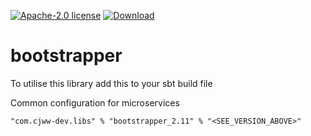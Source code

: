 [![Apache-2.0 license](http://img.shields.io/badge/license-Apache-brightgreen.svg)](http://www.apache.org/licenses/LICENSE-2.0.html)
[ ![Download](https://api.bintray.com/packages/cjww-development/releases/bootstrapper/images/download.svg) ](https://bintray.com/cjww-development/releases/bootstrapper/_latestVersion)

bootstrapper
=================

To utilise this library add this to your sbt build file

Common configuration for microservices

```
"com.cjww-dev.libs" % "bootstrapper_2.11" % "<SEE_VERSION_ABOVE>" 
```